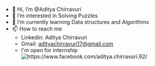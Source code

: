 - 👋 Hi, I’m @Aditya Chirravuri
- 👀 I’m interested in Solving Puzzles
- 🌱 I’m currently learning Data structures and Algorithms
- 📫 How to reach me
  - Linkedin: Aditya Chirravuri
  - Gmail: adityachirravuri17@gmail.com 
  - I'm open for internship
![https://www.facebook.com/aditya.chirravuri.92/ ](https://cloud.githubusercontent.com/assets/17016297/18839836/0a06deb4-83d2-11e6-8078-1d0974af0f63.png)
